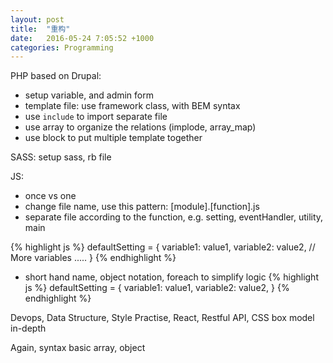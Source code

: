 ```yaml
---
layout: post
title:  "重构"
date:   2016-05-24 7:05:52 +1000
categories: Programming
---
```


PHP based on Drupal:
- setup variable, and admin form
- template file: use framework class, with BEM syntax
- use `include` to import separate file
- use array to organize the relations (implode, array_map)
- use block to put multiple template together

SASS:
setup sass, rb file


JS:
- once vs one
- change file name, use this pattern: [module].[function].js
- separate file according to the function, e.g. setting, eventHandler, utility, main

{% highlight js %}
defaultSetting = {
  variable1: value1,
  variable2: value2,
  // More variables .....
}
{% endhighlight %}

- short hand name, object notation, foreach to simplify logic
{% highlight js %}
defaultSetting = {
  variable1: value1,
  variable2: value2,
}
{% endhighlight %}



Devops, Data Structure, Style Practise, React, Restful API, CSS box model in-depth

Again, syntax basic array, object